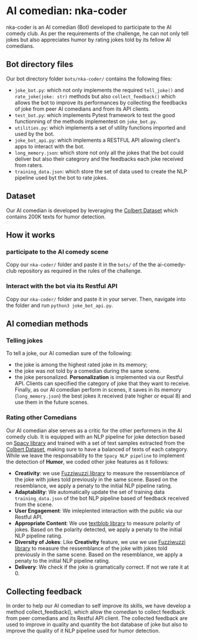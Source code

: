 # AI comedian: nka-coder

nka-coder is an AI comedian (Bot) developed to participate to the AI comedy club. As per the requirements of the challenge, he can not only tell jokes but also appreciates humor by rating jokes told by its fellow AI comedians.

## Bot directory files

Our bot directory folder `bots/nka-coder/` contains the following files:
-   `joke_bot.py`: which not only implements the required `tell_joke()` and `rate_joke(joke: str)` methods but also `collect_feedback()` which allows the bot to improve its performances by collecting the feedbacks of joke from peer AI comedians and from its API clients.
-   `test_bot.py`: which implements Pytest framework to test the good functionning of the methods implementest on `joke_bot.py`.
-   `utilities.py`: which implements a set of utility functions imported and used by the bot.
-   `joke_bot_api.py`: which implements a RESTFUL API allowing client's apps to interact with the bot.
-   `long_memory.json`: which store not only all the jokes that the bot could deliver but also their categrory and the feedbacks each joke received from raters.
-   `training_data.json`: which store the set of data used to create the NLP pipeline used byt the bot to rate jokes.

## Dataset

Our AI comedian is developed by leveraging the [Colbert Dataset](https://ieee-dataport.org/documents/colbert-dataset-200k-short-texts-humor-detection) which contains 200K texts for humor detection.

## How it works

### participate to the AI comedy scene
Copy our `nka-coder/` folder and paste it in the `bots/` of the the ai-comedy-club repository as required in the rules of the challenge.

### Interact with the bot via its Restful API
Copy our `nka-coder/` folder and paste it in your server. Then, navigate into the folder and run `python3 joke_bot_api.py`.

## AI comedian methods

### Telling jokes

To tell a joke, our AI comedian sure of the following:
-   the joke is among the highest rated joke in its memory;
-   the joke was not told by a comedian during the same scene.
-   the joke personalized. **Personalization** is implemented via our Restful API. Clients can specified the category of joke that they want to receive.
 Finally, as our AI comedian perform in scenes, it saves in its memory (`long_memory.json`) the best jokes it received (rate higher or equal 8) and use them in the future scenes.

### Rating other Comedians

Our AI comedian alse serves as a critic for the other performers in the AI comedy club. It is equipped with an NLP pipeline for joke detection based on [Spacy library](https://spacy.io/) and trained with a set of text samples extracted from the [Colbert Dataset](https://ieee-dataport.org/documents/colbert-dataset-200k-short-texts-humor-detection), making sure to have a balanced of texts of each category.
While we leave the responsability to the `Spacy NLP pipeline` to implement the detection of **Humor**, we coded other joke features as it follows:

-   **Creativity**: we use [Fuzziwuzzi library](https://pypi.org/project/fuzzywuzzy/) to measure the ressemblance of the joke with jokes told previously in the same scene. Based on the resemblance, we apply a penaty to the initial NLP pipeline rating.
-   **Adaptability**: We automatically update the set of training data `training_data.json` of the bot NLP pipeline based of feedback received from the scene.
-   **User Engagement**: We imleplented interaction with the public via our Restful API.
-   **Appropriate Content**: We use [textblob library](https://pypi.org/project/textblob/0.9.0/) to measure polarity of jokes. Based on the polarity detected, we apply a penaty to the initial NLP pipeline rating.
-   **Diversity of Jokes**: Like **Creativity** feature, we use we use [Fuzziwuzzi library](https://pypi.org/project/fuzzywuzzy/) to measure the ressemblance of the joke with jokes told previously in the same scene. Based on the resemblance, we apply a penaty to the initial NLP pipeline rating.
-   **Delivery**: We check if the joke is gramatically correct. If not we rate it at 0.

## Collecting feedback

In order to help our AI comedian to self improve its skills, we have develop a method collect_feedback(), which allow the comedian to collect feedback from peer comedians and its Restful API client. The collected feedback are used to improve in quality and quantity the bot database of joke but also to improve the quality of it NLP pipeline used for humor detection.

